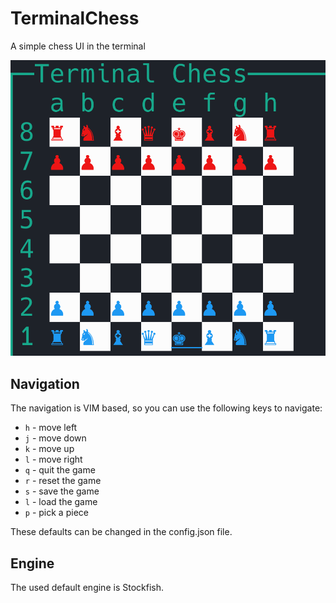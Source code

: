 # TerminalChess

A simple chess UI in the terminal

![Chess board](./images/GUI.gif)

## Navigation

The navigation is VIM based, so you can use the following keys to navigate:
- `h` - move left
- `j` - move down
- `k` - move up
- `l` - move right
- `q` - quit the game
- `r` - reset the game
- `s` - save the game
- `l` - load the game
- `p` - pick a piece

These defaults can be changed in the config.json file.

## Engine

The used default engine is Stockfish.
